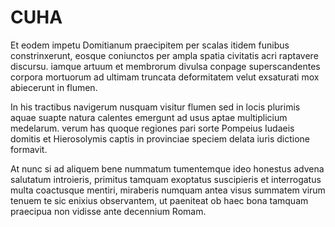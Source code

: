 # CUHA

Et eodem impetu Domitianum praecipitem per scalas itidem funibus constrinxerunt, eosque coniunctos per ampla spatia civitatis acri raptavere discursu. iamque artuum et membrorum divulsa conpage superscandentes corpora mortuorum ad ultimam truncata deformitatem velut exsaturati mox abiecerunt in flumen.

In his tractibus navigerum nusquam visitur flumen sed in locis plurimis aquae suapte natura calentes emergunt ad usus aptae multiplicium medelarum. verum has quoque regiones pari sorte Pompeius Iudaeis domitis et Hierosolymis captis in provinciae speciem delata iuris dictione formavit.

At nunc si ad aliquem bene nummatum tumentemque ideo honestus advena salutatum introieris, primitus tamquam exoptatus suscipieris et interrogatus multa coactusque mentiri, miraberis numquam antea visus summatem virum tenuem te sic enixius observantem, ut paeniteat ob haec bona tamquam praecipua non vidisse ante decennium Romam.
